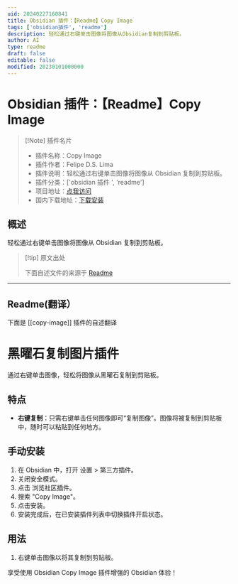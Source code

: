 ```yaml
---
uid: 20240227160841
title: Obsidian 插件：【Readme】Copy Image
tags: ['obsidian插件', 'readme']
description: 轻松通过右键单击图像将图像从Obsidian复制到剪贴板。
author: AI
type: readme
draft: false
editable: false
modified: 20230101000000
---
```


# Obsidian 插件：【Readme】Copy Image

> [!Note] 插件名片
> - 插件名称：Copy Image
> - 插件作者：Felipe D.S. Lima
> - 插件说明：轻松通过右键单击图像将图像从 Obsidian 复制到剪贴板。
> - 插件分类：['obsidian 插件 ', 'readme']
> - 项目地址：[点我访问](https://github.com/felipe-ds-lima/obsidian-copy-image-plugin)
> - 国内下载地址：[下载安装](https://pkmer.cn/products/plugin/pluginMarket/?copy-image)

## 概述

轻松通过右键单击图像将图像从 Obsidian 复制到剪贴板。

> [!tip] 原文出处
>
>下面自述文件的来源于 [Readme](https://ghproxy.net/https://raw.githubusercontent.com/felipe-ds-lima/obsidian-copy-image-plugin/main/README.md)

---

## Readme(翻译）

下面是 [[copy-image]] 插件的自述翻译

# 黑曜石复制图片插件

通过右键单击图像，轻松将图像从黑曜石复制到剪贴板。

## 特点

- **右键复制**：只需右键单击任何图像即可“复制图像”。图像将被复制到剪贴板中，随时可以粘贴到任何地方。

## 手动安装

1. 在 Obsidian 中，打开 设置 > 第三方插件。
2. 关闭安全模式。
3. 点击 浏览社区插件。
4. 搜索 "Copy Image"。
5. 点击安装。
6. 安装完成后，在已安装插件列表中切换插件开启状态。

## 用法

1. 右键单击图像以将其复制到剪贴板。

享受使用 Obsidian Copy Image 插件增强的 Obsidian 体验！

